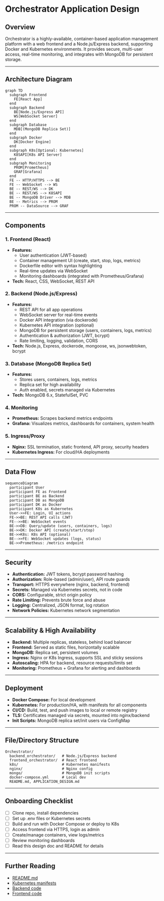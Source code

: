 # Orchestrator Application Design

## Overview
Orchestrator is a highly-available, container-based application management platform with a web frontend and a Node.js/Express backend, supporting Docker and Kubernetes environments. It provides secure, multi-user access, real-time monitoring, and integrates with MongoDB for persistent storage.

---

## Architecture Diagram
```mermaid
graph TD
  subgraph Frontend
    FE[React App]
  end
  subgraph Backend
    BE[Node.js/Express API]
    WS[WebSocket Server]
  end
  subgraph Database
    MDB[(MongoDB Replica Set)]
  end
  subgraph Docker
    DK[Docker Engine]
  end
  subgraph K8s[Optional: Kubernetes]
    K8SAPI[K8s API Server]
  end
  subgraph Monitoring
    PROM[Prometheus]
    GRAF[Grafana]
  end
  FE -- HTTP/HTTPS --> BE
  FE -- WebSocket --> WS
  BE -- REST/WS --> DK
  BE -- REST/WS --> K8SAPI
  BE -- MongoDB Driver --> MDB
  BE -- Metrics --> PROM
  PROM -- DataSource --> GRAF
```

---

## Components

### 1. Frontend (React)
- **Features:**
  - User authentication (JWT-based)
  - Container management UI (create, start, stop, logs, metrics)
  - Dockerfile editor with syntax highlighting
  - Real-time updates via WebSocket
  - Monitoring dashboards (integrated with Prometheus/Grafana)
- **Tech:** React, CSS, WebSocket, REST API

### 2. Backend (Node.js/Express)
- **Features:**
  - REST API for all app operations
  - WebSocket server for real-time events
  - Docker API integration (via dockerode)
  - Kubernetes API integration (optional)
  - MongoDB for persistent storage (users, containers, logs, metrics)
  - Authentication & authorization (JWT, bcrypt)
  - Rate limiting, logging, validation, CORS
- **Tech:** Node.js, Express, dockerode, mongoose, ws, jsonwebtoken, bcrypt

### 3. Database (MongoDB Replica Set)
- **Features:**
  - Stores users, containers, logs, metrics
  - Replica set for high availability
  - Auth enabled, secrets managed via Kubernetes
- **Tech:** MongoDB 6.x, StatefulSet, PVC

### 4. Monitoring
- **Prometheus:** Scrapes backend metrics endpoints
- **Grafana:** Visualizes metrics, dashboards for containers, system health

### 5. Ingress/Proxy
- **Nginx:** SSL termination, static frontend, API proxy, security headers
- **Kubernetes Ingress:** For cloud/HA deployments

---

## Data Flow
```mermaid
sequenceDiagram
  participant User
  participant FE as Frontend
  participant BE as Backend
  participant DB as MongoDB
  participant DK as Docker
  participant K8s as Kubernetes
  User->>FE: Login, UI actions
  FE->>BE: REST API calls (JWT)
  FE-->>BE: WebSocket events
  BE->>DB: Query/update (users, containers, logs)
  BE->>DK: Docker API (create/start/stop)
  BE->>K8s: K8s API (optional)
  BE-->>FE: WebSocket updates (logs, status)
  BE->>Prometheus: /metrics endpoint
```

---

## Security
- **Authentication:** JWT tokens, bcrypt password hashing
- **Authorization:** Role-based (admin/user), API route guards
- **Transport:** HTTPS everywhere (nginx, backend, frontend)
- **Secrets:** Managed via Kubernetes secrets, not in code
- **CORS:** Configurable, strict origin policy
- **Rate Limiting:** Prevents brute force and abuse
- **Logging:** Centralized, JSON format, log rotation
- **Network Policies:** Kubernetes network segmentation

---

## Scalability & High Availability
- **Backend:** Multiple replicas, stateless, behind load balancer
- **Frontend:** Served as static files, horizontally scalable
- **MongoDB:** Replica set, persistent volumes
- **Ingress:** Nginx or K8s Ingress, supports SSL and sticky sessions
- **Autoscaling:** HPA for backend, resource requests/limits set
- **Monitoring:** Prometheus + Grafana for alerting and dashboards

---

## Deployment
- **Docker Compose:** For local development
- **Kubernetes:** For production/HA, with manifests for all components
- **CI/CD:** Build, test, and push images to local or remote registry
- **TLS:** Certificates managed via secrets, mounted into nginx/backend
- **Init Scripts:** MongoDB replica set/init users via ConfigMap

---

## File/Directory Structure
```
Orchestrator/
  backend_orchestrator/   # Node.js/Express backend
  frontend_orchestrator/  # React frontend
  k8s/                    # Kubernetes manifests
  nginx/                  # Nginx config
  mongo/                  # MongoDB init scripts
  docker-compose.yml      # Local dev
  README.md, APPLICATION_DESIGN.md
```

---

## Onboarding Checklist
- [ ] Clone repo, install dependencies
- [ ] Set up .env files or Kubernetes secrets
- [ ] Build and run with Docker Compose or deploy to K8s
- [ ] Access frontend via HTTPS, login as admin
- [ ] Create/manage containers, view logs/metrics
- [ ] Review monitoring dashboards
- [ ] Read this design doc and README for details

---

## Further Reading
- [README.md](./README.md)
- [Kubernetes manifests](./k8s/)
- [Backend code](./backend_orchestrator/)
- [Frontend code](./frontend_orchestrator/) 